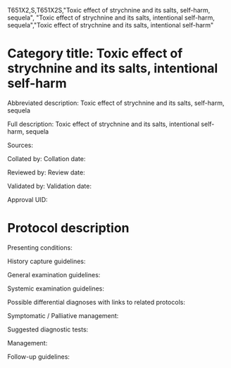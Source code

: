 T651X2,S,T651X2S,"Toxic effect of strychnine and its salts, self-harm, sequela", "Toxic effect of strychnine and its salts, intentional self-harm, sequela","Toxic effect of strychnine and its salts, intentional self-harm"
# Category title: Toxic effect of strychnine and its salts, intentional self-harm

Abbreviated description: Toxic effect of strychnine and its salts, self-harm, sequela

Full description: Toxic effect of strychnine and its salts, intentional self-harm, sequela

Sources:

Collated by:
Collation date:

Reviewed by:
Review date:

Validated by:
Validation date:

Approval UID:

# Protocol description

Presenting conditions:

History capture guidelines:

General examination guidelines:

Systemic examination guidelines:

Possible differential diagnoses with links to related protocols:

Symptomatic / Palliative management:

Suggested diagnostic tests:

Management:

Follow-up guidelines:
